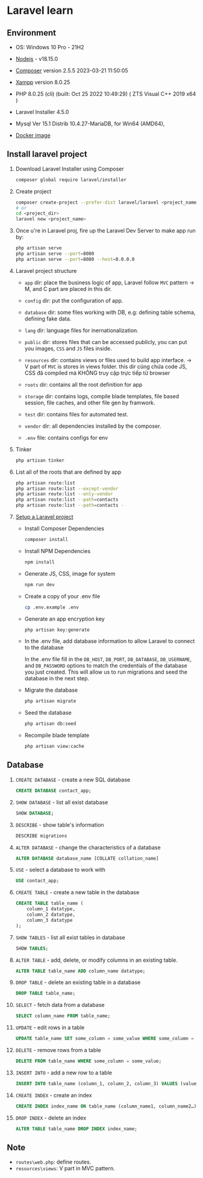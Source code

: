 # Laravel learn

## Environment

- OS: Windows 10 Pro - 21H2
- [Nodejs](https://nodejs.org/dist/v19.8.1/node-v19.8.1-x64.msi) - v18.15.0
- [Composer](https://getcomposer.org/Composer-Setup.exe) version 2.5.5 2023-03-21 11:50:05
- [Xampp](https://udomain.dl.sourceforge.net/project/xampp/XAMPP%20Windows/8.0.25/xampp-windows-x64-8.0.25-0-VS16-installer.exe) version 8.0.25
- PHP 8.0.25 (cli) (built: Oct 25 2022 10:49:29) ( ZTS Visual C++ 2019 x64 )
- Laravel Installer 4.5.0
- Mysql  Ver 15.1 Distrib 10.4.27-MariaDB, for Win64 (AMD64),


- [Docker image](https://hub.docker.com/r/hienanh/laravel-env)

## Install laravel project

1. Download Laravel Installer using Composer

    ```bash
    composer global require laravel/installer 
    ```

1. Create project

    ```bash
    composer create-project --prefer-dist laravel/laravel <project_name>
    # or
    cd <project_dir>
    laravel new <project_name>
    ```

1. Once u're in Laravel proj, fire up the Laravel Dev Server to make app run by:

    ```bash
    php artisan serve 
    php artisan serve --port=8080
    php artisan serve --port=8080 --host=0.0.0.0
    ```

1. Laravel project structure

    - `app` dir: place the business logic of app, Laravel follow `MVC` pattern -> M, and C part are placed in this dir.

    - `config` dir: put the configuration of app.

    - `database` dir: some files working with DB, e.g: defining table schema, defining fake data.

    - `lang` dir: language files for inernationalization.

    - `public` dir: stores files that can be accessed publicly, you can put you images, `CSS` and `JS` files inside.

    - `resources` dir: contains views or files used to build app interface. -> V part of `MVC` is stores in views folder. this dir cũng chứa code JS, CSS đã compiled mà KHÔNG truy cập trực tiếp từ browser

    - `roots` dir: contains all the root definition for app

    - `storage` dir: contains logs, compile blade templates, file based session, file caches, and other file gen by framwork.

    - `test` dir: contains files for automated test.

    - `vendor` dir: all dependencies installed by the composer.

    - `.env` file: contains configs for env

1. Tinker

    ```bash
    php artisan tinker
    ```

1. List all of the roots that are defined by app

    ```bash
    php artisan route:list
    php artisan route:list --except-vendor
    php artisan route:list --only-vendor
    php artisan route:list --path=contacts
    php artisan route:list --path=contacts -
    ```

1. [Setup a Laravel project](https://devmarketer.io/learn/setup-laravel-project-cloned-github-com/)

    - Install Composer Dependencies

        ```bash
        composer install
        ```

    - Install NPM Dependencies

        ```bash
        npm install
        ```

    - Generate JS, CSS, image for system

        ```bash
        npm run dev
        ```

    - Create a copy of your .env file

        ```bash
        cp .env.example .env
        ```

    - Generate an app encryption key

        ```bash
        php artisan key:generate
        ```

    - In the .env file, add database information to allow Laravel to connect to the database

        In the .env file fill in the `DB_HOST`, `DB_PORT`, `DB_DATABASE`, `DB_USERNAME`, and `DB_PASSWORD` options to match the credentials of the database you just created. This will allow us to run migrations and seed the database in the next step.

    - Migrate the database

        ```bash
        php artisan migrate
        ```

    - Seed the database

        ```bash
        php artisan db:seed
        ```

    - Recompile blade template

        ```bash
        php artisan view:cache
        ```

## Database

1. `CREATE DATABASE` - create a new SQL database

    ```sql
    CREATE DATABASE contact_app;
    ```

1. `SHOW DATABASE` - list all exist database

    ```sql
    SHOW DATABASE;
    ```

1. `DESCRIBE` - show table's information

    ```sql
    DESCRIBE migrations
    ```

1. `ALTER DATABASE` - change the characteristics of a database

    ```sql
    ALTER DATABASE database_name [COLLATE collation_name]
    ```

1. `USE` - select a database to work with

    ```sql
    USE contact_app;
    ```

1. `CREATE TABLE` - create a new table in the database

    ```sql
    CREATE TABLE table_name (
        column_1 datatype,
        column_2 datatype,
        column_3 datatype
    );
    ```

1. `SHOW TABLES` - list all exist tables in database 

    ```sql
    SHOW TABLES;
    ```

1. `ALTER TABLE` - add, delete, or modify columns in an existing table.

    ```sql
    ALTER TABLE table_name ADD column_name datatype;
    ```

1. `DROP TABLE` - delete an existing table in a database

    ```sql
    DROP TABLE table_name;
    ```

1. `SELECT` - fetch data from a database

    ```sql
    SELECT column_name FROM table_name;
    ```

1. `UPDATE` - edit rows in a table

    ```sql
    UPDATE table_name SET some_column = some_value WHERE some_column = some_value;
    ```

1. `DELETE` - remove rows from a table

    ```sql
    DELETE FROM table_name WHERE some_column = some_value;
    ```

1. `INSERT INTO` - add a new row to a table

    ```sql
    INSERT INTO table_name (column_1, column_2, column_3) VALUES (value_1, ‘value_2’, value_3);
    ```

1. `CREATE INDEX` - create an index

    ```sql
    CREATE INDEX index_name ON table_name (column_name1, column_name2…);
    ```

1. `DROP INDEX` - delete an index

    ```sql
    ALTER TABLE table_name DROP INDEX index_name;
    ```

## Note

- `routes\web.php`: define routes.
- `resources\views`: V part in MVC pattern.
